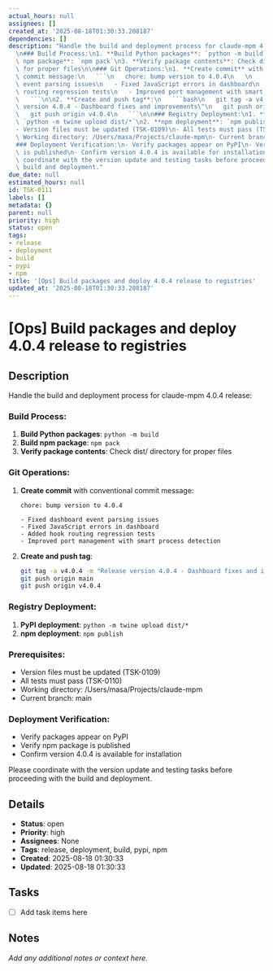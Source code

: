 ```yaml
---
actual_hours: null
assignees: []
created_at: '2025-08-18T01:30:33.208187'
dependencies: []
description: "Handle the build and deployment process for claude-mpm 4.0.4 release:\n\
  \n### Build Process:\n1. **Build Python packages**: `python -m build`\n2. **Build\
  \ npm package**: `npm pack`\n3. **Verify package contents**: Check dist/ directory\
  \ for proper files\n\n### Git Operations:\n1. **Create commit** with conventional\
  \ commit message:\n   ```\n   chore: bump version to 4.0.4\n   \n   - Fixed dashboard\
  \ event parsing issues\n   - Fixed JavaScript errors in dashboard\n   - Added hook\
  \ routing regression tests\n   - Improved port management with smart process detection\n\
  \   ```\n\n2. **Create and push tag**:\n   ```bash\n   git tag -a v4.0.4 -m \"Release\
  \ version 4.0.4 - Dashboard fixes and improvements\"\n   git push origin main\n\
  \   git push origin v4.0.4\n   ```\n\n### Registry Deployment:\n1. **PyPI deployment**:\
  \ `python -m twine upload dist/*`\n2. **npm deployment**: `npm publish`\n\n### Prerequisites:\n\
  - Version files must be updated (TSK-0109)\n- All tests must pass (TSK-0110)\n-\
  \ Working directory: /Users/masa/Projects/claude-mpm\n- Current branch: main\n\n\
  ### Deployment Verification:\n- Verify packages appear on PyPI\n- Verify npm package\
  \ is published\n- Confirm version 4.0.4 is available for installation\n\nPlease\
  \ coordinate with the version update and testing tasks before proceeding with the\
  \ build and deployment."
due_date: null
estimated_hours: null
id: TSK-0111
labels: []
metadata: {}
parent: null
priority: high
status: open
tags:
- release
- deployment
- build
- pypi
- npm
title: '[Ops] Build packages and deploy 4.0.4 release to registries'
updated_at: '2025-08-18T01:30:33.208187'
---
```


# [Ops] Build packages and deploy 4.0.4 release to registries

## Description
Handle the build and deployment process for claude-mpm 4.0.4 release:

### Build Process:
1. **Build Python packages**: `python -m build`
2. **Build npm package**: `npm pack`
3. **Verify package contents**: Check dist/ directory for proper files

### Git Operations:
1. **Create commit** with conventional commit message:
   ```
   chore: bump version to 4.0.4
   
   - Fixed dashboard event parsing issues
   - Fixed JavaScript errors in dashboard
   - Added hook routing regression tests
   - Improved port management with smart process detection
   ```

2. **Create and push tag**:
   ```bash
   git tag -a v4.0.4 -m "Release version 4.0.4 - Dashboard fixes and improvements"
   git push origin main
   git push origin v4.0.4
   ```

### Registry Deployment:
1. **PyPI deployment**: `python -m twine upload dist/*`
2. **npm deployment**: `npm publish`

### Prerequisites:
- Version files must be updated (TSK-0109)
- All tests must pass (TSK-0110)
- Working directory: /Users/masa/Projects/claude-mpm
- Current branch: main

### Deployment Verification:
- Verify packages appear on PyPI
- Verify npm package is published
- Confirm version 4.0.4 is available for installation

Please coordinate with the version update and testing tasks before proceeding with the build and deployment.

## Details
- **Status**: open
- **Priority**: high
- **Assignees**: None
- **Tags**: release, deployment, build, pypi, npm
- **Created**: 2025-08-18 01:30:33
- **Updated**: 2025-08-18 01:30:33

## Tasks
- [ ] Add task items here

## Notes
_Add any additional notes or context here._
